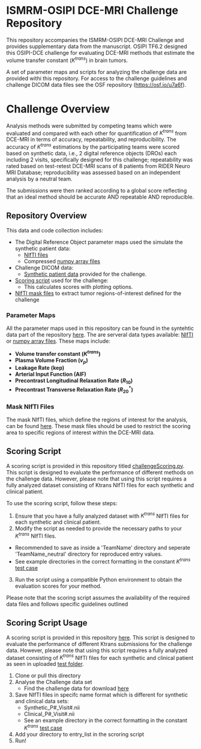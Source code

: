 # ISMRM-OSIPI DCE-MRI Challenge Repository

This repository accompanies the ISMRM-OSIPI DCE-MRI Challenge and provides supplementary data from the manuscript. OSIPI TF6.2 designed this OSIPI-DCE challenge for evaluating DCE-MRI methods that estimate the volume transfer constant ($K^{trans}$) in brain tumors.

A set of parameter maps and scripts for analyzing the challenge data are provided withi this repository. For access to the challenge guidelines and challenge DICOM data files see the OSF repository (https://osf.io/u7a6f).

# Challenge Overview

 Analysis methods were submitted by competing teams which were evaluated and compared with each other for quantification of $K^{trans}$ from DCE-MRI in terms of accuracy, repeatability, and reproducibility. The accuracy of $K^{trans}$ estimations by the participating teams were scored based on synthetic data, i.e., 2 digital reference objects (DROs) each including 2 visits, specifically designed for this challenge; repeatability was rated based on test-retest DCE-MRI scans of 8 patients from RIDER Neuro MRI Database; reproducibility was assessed based on an independent analysis by a neutral team.

The submissions were then ranked according to a global score reflecting that an ideal method should be accurate AND repeatable AND reproducible.

## Repository Overview
This data and code collection includes:
- The Digital Reference Object parameter maps used the simulate the synthetic patient data:
    * [NIfTI files](SyntheticData/NIfTI)
    * Compressed [numpy array files](SyntheticData/pythonArraysDRO)
- Challenge DICOM data:
    * [Synthetic patient data](SyntheticData/SyntheticDicom) provided for the challenge.
- [Scoring script](Scoring/challengeScoring.py) used for the challenge:
    * This calculates scores with plotting options.
- [NIfTI mask files](Scoring/Masks) to extract tumor regions-of-interest defined for the challenge

### Parameter Maps

All the parameter maps used in this repository can be found in the syntehtic data part of the repository [here](SyntheticData). The are serveral data types available: [NIfTI](SyntheticData/NIfTI) or [numpy array files](SyntheticData/pythonArraysDRO). These maps include:

- **Volume transfer constant ($K^{trans}$)**
- **Plasma Volume Fraction ($v_{p}$)**
- **Leakage Rate (kep)**
- **Arterial Input Function (AIF)**
- **Precontrast Longitudinal Relaxation Rate ($R_{10}$)**
- **Precontrast Transverse Relaxation Rate ($R^{*}_{20}$)**

### Mask NIfTI Files

The mask NIfTI files, which define the regions of interest for the analysis, can be found [here](Scoring/Masks). These mask files should be used to restrict the scoring area to specific regions of interest within the DCE-MRI data.

## Scoring Script

A scoring script is provided in this repository titled [challengeScoring.py](Scoring/challengeScoring.py). This script is designed to evaluate the performance of different methods on the challenge data. However, please note that using this script requires a fully analyzed dataset consisting of Ktrans NIfTI files for each synthetic and clinical patient.

To use the scoring script, follow these steps:

1. Ensure that you have a fully analyzed dataset with $K^{trans}$ NIfTI files for each synthetic and clinical patient.
2. Modify the script as needed to provide the necessary paths to your $K^{trans}$ NIfTI files.
 - Recommended to save as inside a 'TeamName' directory and seperate 'TeamName_neutral' directory for reproduced entry values.
 - See example directories in the correct formatting in the constant $K^{trans}$ [test case](Scoring/entryDirectories)
3. Run the script using a compatible Python environment to obtain the evaluation scores for your method.

Please note that the scoring script assumes the availability of the required data files and follows specific guidelines outlined

## Scoring Script Usage

A scoring script is provided in this repository [here](Scoring/challengeScoring.py). This script is designed to evaluate the performance of different Ktrans submissions for the challenge data. However, please note that using this script requires a fully analyzed dataset consisting of $K^{trans}$ NIfTI files for each synthetic and clinical patient as seen in uploaded [test folder](Scoring/entryDirectories/constantKtransModel).

1. Clone or pull this directory
2. Analyse the Challenge data set
    - Find the challenge data for download [here](https://osf.io/u7a6f/files)
3. Save NIfTI files in specifc name format which is different for synthetic and clinical data sets:
    - Synthetic_P#_Visit#.nii
    - Clinical_P#_Visit#.nii
    - See an example directory in the correct formatting in the constant $K^{trans}$ [test case](Scoring/entryDirectories/constantKtransModel)
4. Add your directory to entry_list in the scroring script
5. Run!

